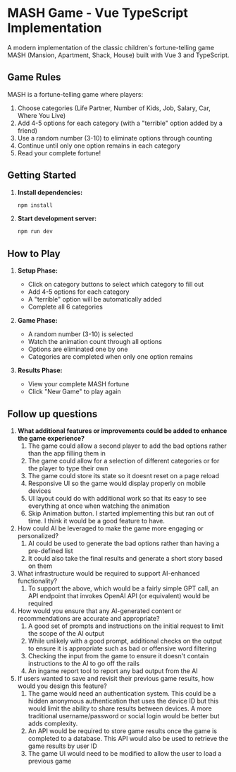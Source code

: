 # MASH Game - Vue TypeScript Implementation

A modern implementation of the classic children's fortune-telling game MASH (Mansion, Apartment, Shack, House) built with Vue 3 and TypeScript.

## Game Rules

MASH is a fortune-telling game where players:
1. Choose categories (Life Partner, Number of Kids, Job, Salary, Car, Where You Live)
2. Add 4-5 options for each category (with a "terrible" option added by a friend)
3. Use a random number (3-10) to eliminate options through counting
4. Continue until only one option remains in each category
5. Read your complete fortune!

## Getting Started

1. **Install dependencies:**
   ```bash
   npm install
   ```

2. **Start development server:**
   ```bash
   npm run dev
   ```

## How to Play

1. **Setup Phase:**
   - Click on category buttons to select which category to fill out
   - Add 4-5 options for each category
   - A "terrible" option will be automatically added
   - Complete all 6 categories

2. **Game Phase:**
   - A random number (3-10) is selected
   - Watch the animation count through all options
   - Options are eliminated one by one
   - Categories are completed when only one option remains

3. **Results Phase:**
   - View your complete MASH fortune
   - Click "New Game" to play again


## Follow up questions

1. **What additional features or improvements could be added to enhance the game experience?**
   1. The game could allow a second player to add the bad options rather than the app filling them in
   2. The game could allow for a selection of different categories or for the player to type their own
   3. The game could store its state so it doesnt reset on a page reload
   4. Responsive UI so the game would display properly on mobile devices
   5. UI layout could do with additional work so that its easy to see everything at once when watching the animation 
   6. Skip Animation button. I started implementing this but ran out of time. I think it would be a good feature to have.
2. How could AI be leveraged to make the game more engaging or personalized?
   1. AI could be used to generate the bad options rather than having a pre-defined list
   2. It could also take the final results and generate a short story based on them
3. What infrastructure would be required to support AI-enhanced functionality?
   1. To support the above, which would be a fairly simple GPT call, an API endpoint that invokes OpenAI API (or equivalent) would be required
4. How would you ensure that any AI-generated content or recommendations are accurate and appropriate?
   1. A good set of prompts and instructions on the initial request to limit the scope of the AI output
   2. While unlikely with a good prompt, additional checks on the output to ensure it is appropriate such as bad or offensive word filtering
   3. Checking the input from the game to ensure it doesn't contain instructions to the AI to go off the rails
   4. An ingame report tool to report any bad output from the AI
5. If users wanted to save and revisit their previous game results, how would you design this feature?
   1. The game would need an authentication system. This could be a hidden anonymous authentication that uses the device ID but this would limit the ability to share results between devices. A more traditional username/password or social login would be better but adds complexity.
   2. An API would be required to store game results once the game is completed to a database. This API would also be used to retrieve the game results by user ID
   3. The game UI would need to be modified to allow the user to load a previous game
